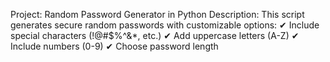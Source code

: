 Project: Random Password Generator in Python
Description:
This script generates secure random passwords with customizable options:
✔ Include special characters (!@#$%^&*, etc.)
✔ Add uppercase letters (A-Z)
✔ Include numbers (0-9)
✔ Choose password length

